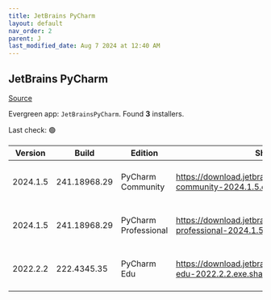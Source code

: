 ```yaml
---
title: JetBrains PyCharm
layout: default
nav_order: 2
parent: J
last_modified_date: Aug 7 2024 at 12:40 AM
---
```


## JetBrains PyCharm

[Source](https://www.jetbrains.com/)

Evergreen app: `JetBrainsPyCharm`. Found **3** installers.

Last check: 🟢

| Version  | Build        | Edition              | Sha256                                                                         | Date       | Size      | Type | URI                                                                                                                                                |
| -------- | ------------ | -------------------- | ------------------------------------------------------------------------------ | ---------- | --------- | ---- | -------------------------------------------------------------------------------------------------------------------------------------------------- |
| 2024.1.5 | 241.18968.29 | PyCharm Community    | https://download.jetbrains.com/python/pycharm-community-2024.1.5.exe.sha256    | 6/8/2024   | 479697408 | exe  | [https://download.jetbrains.com/python/pycharm-community-2024.1.5.exe](https://download.jetbrains.com/python/pycharm-community-2024.1.5.exe)       |
| 2024.1.5 | 241.18968.29 | PyCharm Professional | https://download.jetbrains.com/python/pycharm-professional-2024.1.5.exe.sha256 | 6/8/2024   | 751837016 | exe  | [https://download.jetbrains.com/python/pycharm-professional-2024.1.5.exe](https://download.jetbrains.com/python/pycharm-professional-2024.1.5.exe) |
| 2022.2.2 | 222.4345.35  | PyCharm Edu          | https://download.jetbrains.com/python/pycharm-edu-2022.2.2.exe.sha256          | 27/10/2022 | 394799056 | exe  | [https://download.jetbrains.com/python/pycharm-edu-2022.2.2.exe](https://download.jetbrains.com/python/pycharm-edu-2022.2.2.exe)                   |
